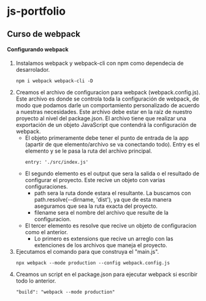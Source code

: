 # js-portfolio
## Curso de webpack
#### Configurando webpack
1. Instalamos webpack y webpack-cli con npm como dependecia de desarrolador.
   ~~~
   npm i webpack webpack-cli -D
   ~~~
2. Creamos el archivo de configuracion para webpack (webpack.config.js). Este archivo es donde se controla toda la configuración de webpack, de modo que podamos darle un comportamiento personalizado de acuerdo a nuestras necesidades. Este archivo debe estar en la raíz de nuestro proyecto al nivel del package.json. El archivo tiene que realizar una exportación de un objeto JavaScript que contendrá la configuración de webpack.
   - El objeto primeramente debe tener el punto de entrada de la app (apartir de que elemento/archivo se va conectando todo). Entry es el elemento y se le pasa la ruta del archivo principal.
      ~~~
      entry: './src/index.js'
      ~~~
   -  El segundo elemento es el output que sera la salida o el resultado de configurar el proyecto. Este recive un objeto con varias configuraciones.
      - path sera la ruta donde estara el resultante. La buscamos con path.resolve(--dirname, 'dist'), ya que de esta manera aseguramos que sea la ruta exacta del proyecto.
      - filename sera el nombre del archivo que resulte de la configuracion.
   - El tercer elemento es resolve que recive un objeto de configuracion como el anterior.
      - Lo primero es extensions que recive un arreglo con las extenciones de los archivos que maneja el proyecto.
3. Ejecutamos el comando para que construya el "main.js".
   ~~~
   npx webpack --mode production --config webpack.config.js
   ~~~
4. Creamos un script en el package.json para ejecutar webpack si escribir todo lo anterior.
   ~~~
   "build": "webpack --mode production"
   ~~~